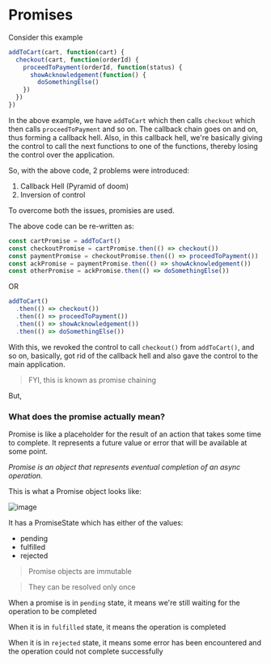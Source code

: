 # Promises

Consider this example
```js
addToCart(cart, function(cart) {
  checkout(cart, function(orderId) {
    proceedToPayment(orderId, function(status) {
      showAcknowledgement(function() {
        doSomethingElse()
    })
  })
})
```

In the above example, we have `addToCart` which then calls `checkout` which then calls `proceedToPayment` and so on. 
The callback chain goes on and on, thus forming a callback hell. 
Also, in this callback hell, we're basically giving the control to call the next functions to one of the functions, thereby losing the control over the application.

So, with the above code, 2 problems were introduced:
1. Callback Hell (Pyramid of doom)
2. Inversion of control


To overcome both the issues, promisies are used.

The above code can be re-written as:
```js
const cartPromise = addToCart()
const checkoutPromise = cartPromise.then(() => checkout())
const paymentPromise = checkoutPromise.then(() => proceedToPayment())
const ackPromise = paymentPromise.then(() => showAcknowledgement())
const otherPromise = ackPromise.then(() => doSomethingElse())
```

OR 

```js
addToCart()
  .then(() => checkout())
  .then(() => proceedToPayment())
  .then(() => showAcknowledgement())
  .then(() => doSomethingElse())
```

With this, we revoked the control to call `checkout()` from `addToCart()`, and so on, basically, got rid of the callback hell and also gave the control to the main application.

> FYI, this is known as promise chaining

But, 
### What does the promise actually mean?

Promise is like a placeholder for the result of an action that takes some time to complete. It represents a future value or error that will be available at some point.

*Promise is an object that represents eventual completion of an async operation.*

This is what a Promise object looks like:

![image](https://github.com/anushkadeshpande/js-scratchpad/assets/53345232/c96924d1-5c80-4495-bed9-2cb55675d5c0)

It has a PromiseState which has either of the values:
- pending
- fulfilled
- rejected

> Promise objects are immutable

> They can be resolved only once

When a promise is in `pending` state, it means we're still waiting for the operation to be completed

When it is in `fulfilled` state, it means the operation is completed

When it is in `rejected` state, it means some error has been encountered and the operation could not complete successfully
